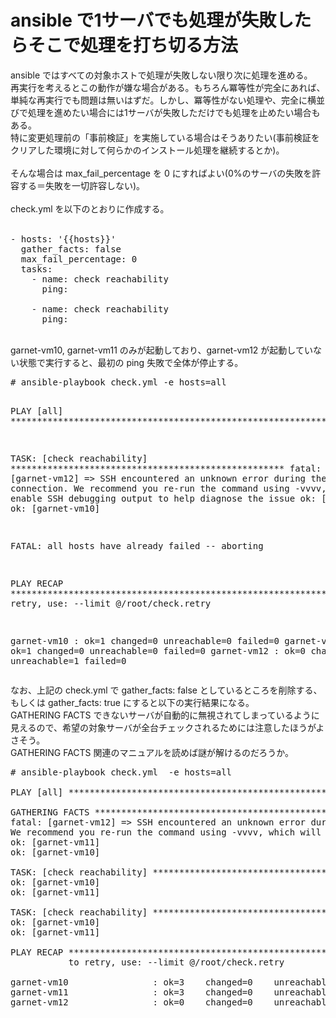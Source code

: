 # ansible で1サーバでも処理が失敗したらそこで処理を打ち切る方法<br/>

ansible ではすべての対象ホストで処理が失敗しない限り次に処理を進める。<br/>
再実行を考えるとこの動作が嫌な場合がある。もちろん冪等性が完全にあれば、単純な再実行でも問題は無いはずだ。しかし、冪等性がない処理や、完全に横並びで処理を進めたい場合には1サーバが失敗しただけでも処理を止めたい場合もある。<br/>
特に変更処理前の「事前検証」を実施している場合はそうありたい(事前検証をクリアした環境に対して何らかのインストール処理を継続するとか)。<br/>
<br/>
そんな場合は max_fail_percentage を 0 にすればよい(0%のサーバの失敗を許容する＝失敗を一切許容しない)。<br/>
<br/>
check.yml を以下のとおりに作成する。<br/>
<br/>
<pre>
- hosts: '{{hosts}}'
  gather_facts: false
  max_fail_percentage: 0
  tasks:
    - name: check reachability
      ping:

    - name: check reachability
      ping:
</pre>
<br/>
garnet-vm10, garnet-vm11 のみが起動しており、garnet-vm12 が起動していない状態で実行すると、最初の ping 失敗で全体が停止する。<br/>
<pre>
# ansible-playbook check.yml -e hosts=all

PLAY [all] ******************************************************************** 

TASK: [check reachability] **************************************************** 
fatal: [garnet-vm12] => SSH encountered an unknown error during the connection.
We recommend you re-run the command using -vvvv, which will enable SSH debugging output to help diagnose the issue
ok: [garnet-vm11]
ok: [garnet-vm10]

FATAL: all hosts have already failed -- aborting

PLAY RECAP ********************************************************************
           to retry, use: --limit @/root/check.retry

garnet-vm10                : ok=1    changed=0    unreachable=0    failed=0
garnet-vm11                : ok=1    changed=0    unreachable=0    failed=0
garnet-vm12                : ok=0    changed=0    unreachable=1    failed=0
</pre>
なお、上記の check.yml で gather_facts: false としているところを削除する、もしくは gather_facts: true にすると以下の実行結果になる。<br/>
GATHERING FACTS できないサーバが自動的に無視されてしまっているように見えるので、希望の対象サーバが全台チェックされるためには注意したほうがよさそう。<br/>GATHERING FACTS 関連のマニュアルを読めば謎が解けるのだろうか。<br/>
<pre>
# ansible-playbook check.yml  -e hosts=all

PLAY [all] ******************************************************************** 

GATHERING FACTS *************************************************************** 
fatal: [garnet-vm12] => SSH encountered an unknown error during the connection.
We recommend you re-run the command using -vvvv, which will enable SSH debugging output to help diagnose the issue
ok: [garnet-vm11]
ok: [garnet-vm10]

TASK: [check reachability] **************************************************** 
ok: [garnet-vm10]
ok: [garnet-vm11]

TASK: [check reachability] **************************************************** 
ok: [garnet-vm10]
ok: [garnet-vm11]

PLAY RECAP ********************************************************************
           to retry, use: --limit @/root/check.retry

garnet-vm10                : ok=3    changed=0    unreachable=0    failed=0
garnet-vm11                : ok=3    changed=0    unreachable=0    failed=0
garnet-vm12                : ok=0    changed=0    unreachable=1    failed=0
</pre>

